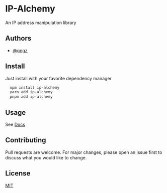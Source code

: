 # IP-Alchemy

An IP address manipulation library

## Authors

- [@gngz](https://www.github.com/gngz)

## Install

Just install with your favorite dependency manager

```bash
  npm install ip-alchemy
  yarn add ip-alchemy
  pnpm add ip-alchemy
```

## Usage

See [Docs]("./docs")

## Contributing

Pull requests are welcome. For major changes, please open an issue first
to discuss what you would like to change.

## License

[MIT](./LICENSE.md)
